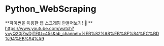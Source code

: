 # Python_WebScraping

**파이썬을 이용한 웹 스크래핑 만들어보기! 🌝 **
https://www.youtube.com/watch?v=yQ20jZwDjTE&t=45s&ab_channel=%EB%82%98%EB%8F%84%EC%BD%94%EB%94%A9